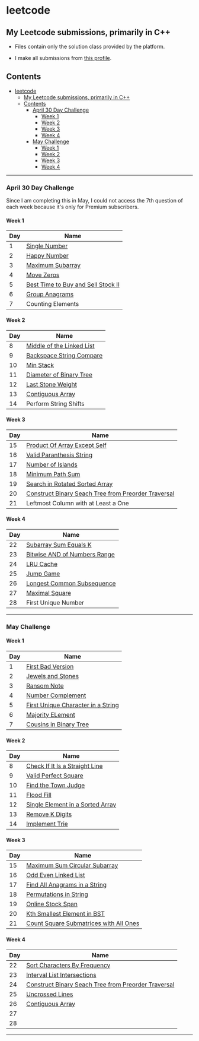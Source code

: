 # leetcode

## My Leetcode submissions, primarily in C++

- Files contain only the solution class provided by the platform.

- I make all submissions from [this profile](https://leetcode.com/thepushkarp/).

## Contents

- [leetcode](#leetcode)
  - [My Leetcode submissions, primarily in C++](#my-leetcode-submissions-primarily-in-c)
  - [Contents](#contents)
    - [April 30 Day Challenge](#april-30-day-challenge)
      - [Week 1](#week-1)
      - [Week 2](#week-2)
      - [Week 3](#week-3)
      - [Week 4](#week-4)
    - [May Challenge](#may-challenge)
      - [Week 1](#week-1-1)
      - [Week 2](#week-2-1)
      - [Week 3](#week-3-1)
      - [Week 4](#week-4)

---

### April 30 Day Challenge

Since I am completing this in May, I could not access the 7th question of each week because it's only for Premium subscribers.

#### Week 1

| Day | Name                                                                                              |
| --- | ------------------------------------------------------------------------------------------------- |
| 1   | [Single Number](April30DayChallenge/Week1/1:SingleNumber.cpp)                                     |
| 2   | [Happy Number](April30DayChallenge/Week1/2:HappyNumber.cpp)                                       |
| 3   | [Maximum Subarray](April30DayChallenge/Week1/3:MaximumSubarray.cpp)                               |
| 4   | [Move Zeros](April30DayChallenge/Week1/4:MoveZeros.cpp)                                           |
| 5   | [Best Time to Buy and Sell Stock II](April30DayChallenge/Week1/5:BestTimetoBuyandSellStockII.cpp) |
| 6   | [Group Anagrams](April30DayChallenge/Week1/6:GroupAnagrams.cpp)                                   |
| 7   | Counting Elements                                                                                 |

#### Week 2

| Day | Name                                                                               |
| --- | ---------------------------------------------------------------------------------- |
| 8   | [Middle of the Linked List](April30DayChallenge/Week2/8:MiddleoftheLinkedList.cpp) |
| 9   | [Backspace String Compare](April30DayChallenge/Week2/9:BackspaceStringCompare.cpp) |
| 10  | [Min Stack](April30DayChallenge/Week2/10:MinStack.cpp)                             |
| 11  | [Diameter of Binary Tree](April30DayChallenge/Week2/11:DiameterofBinaryTree.cpp)   |
| 12  | [Last Stone Weight](April30DayChallenge/Week2/12:LastStoneWeight.cpp)              |
| 13  | [Contiguous Array](April30DayChallenge/Week2/13:ContiguousArray.cpp)               |
| 14  | Perform String Shifts                                                              |

#### Week 3

| Day | Name                                                                                                                                   |
| --- | -------------------------------------------------------------------------------------------------------------------------------------- |
| 15  | [Product Of Array Except Self](April30DayChallenge/Week3/15:ProductOfArrayExceptSelf.cpp)                                              |
| 16  | [Valid Paranthesis String](April30DayChallenge/Week3/16:ValidParenthesisString.cpp)                                                    |
| 17  | [Number of Islands](April30DayChallenge/Week3/17:NumberofIslands.cpp)                                                                  |
| 18  | [Minimum Path Sum](April30DayChallenge/Week3/18:MinimumPathSum.cpp)                                                                    |
| 19  | [Search in Rotated Sorted Array](April30DayChallenge/Week3/19:SearchinRotatedSortedArray.cpp)                                          |
| 20  | [Construct Binary Seach Tree from Preorder Traversal](April30DayChallenge/Week3/20:ConstructBinarySearchTreefromPreorderTraversal.cpp) |
| 21  | Leftmost Column with at Least a One                                                                                                    |

#### Week 4

| Day | Name                                                                                      |
| --- | ----------------------------------------------------------------------------------------- |
| 22  | [Subarray Sum Equals K](April30DayChallenge/Week4/22:SubarraySumEqualsK.cpp)              |
| 23  | [Bitwise AND of Numbers Range](April30DayChallenge/Week4/23:BitwiseANDofNumbersRange.cpp) |
| 24  | [LRU Cache](April30DayChallenge/Week4/24:LRUCache.cpp)                                    |
| 25  | [Jump Game](April30DayChallenge/Week4/25:JumpGame.cpp)                                    |
| 26  | [Longest Common Subsequence](April30DayChallenge/Week4/26:LongestCommonSubsequence.cpp)   |
| 27  | [Maximal Square](April30DayChallenge/Week4/27:MaximalSquare.cpp)                          |
| 28  | First Unique Number                                                                       |

---

### May Challenge

#### Week 1

| Day | Name                                                                                         |
| --- | -------------------------------------------------------------------------------------------- |
| 1   | [First Bad Version](MayChallenge/Week1/1:FirstBadVersion.cpp)                                |
| 2   | [Jewels and Stones](MayChallenge/Week1/2:JewelsandStones.cpp)                                |
| 3   | [Ransom Note](MayChallenge/Week1/3:RansomNote.cpp)                                           |
| 4   | [Number Complement](MayChallenge/Week1/4:NumberComplement.cpp)                               |
| 5   | [First Unique Character in a String](MayChallenge/Week1/5:FirstUniqueCharacterinaString.cpp) |
| 6   | [Majority ELement](MayChallenge/Week1/6:MajorityElement.cpp)                                 |
| 7   | [Cousins in Binary Tree](MayChallenge/Week1/7:CousinsinBinaryTree.cpp)                       |

#### Week 2

| Day | Name                                                                                      |
| --- | ----------------------------------------------------------------------------------------- |
| 8   | [Check If It Is a Straight Line](MayChallenge/Week2/8:CheckIfItIsaStraightLine.cpp)       |
| 9   | [Valid Perfect Square](MayChallenge/Week2/9:ValidPerfectSquare.cpp)                       |
| 10  | [Find the Town Judge](MayChallenge/Week2/10:FindtheTownJudge.cpp)                         |
| 11  | [Flood Fill](MayChallenge/Week2/11:FloodFill.cpp)                                         |
| 12  | [Single Element in a Sorted Array](MayChallenge/Week2/12:SingleElementinaSortedArray.cpp) |
| 13  | [Remove K Digits](MayChallenge/Week2/13:RemoveKDigits.cpp)                                |
| 14  | [Implement Trie](MayChallenge/Week2/14:ImplementTrie.cpp)                                 |

#### Week 3

| Day | Name                                                                                                  |
| --- | ----------------------------------------------------------------------------------------------------- |
| 15  | [Maximum Sum Circular Subarray](MayChallenge/Week3/15:MaximumSumCircularSubarray.cpp)                 |
| 16  | [Odd Even Linked List](MayChallenge/Week3/16:OddEvenLinkedList.cpp)                                   |
| 17  | [Find All Anagrams in a String](MayChallenge/Week3/17:FindAllAnagramsinaString.cpp)                   |
| 18  | [Permutations in String](MayChallenge/Week3/18:PermutationinString.cpp)                               |
| 19  | [Online Stock Span](MayChallenge/Week3/19:OnlineStockSpan.cpp)                                        |
| 20  | [Kth Smallest Element in BST](MayChallenge/Week3/20:KthSmalletsElementinaBST.cpp)                     |
| 21  | [Count Square Submatrices with All Ones](MayChallenge/Week3/21:CountSquareSubmatriceswithAllOnes.cpp) |

#### Week 4

| Day | Name                                                                                                                            |
| --- | ------------------------------------------------------------------------------------------------------------------------------- |
| 22  | [Sort Characters By Frequency](MayChallenge/Week4/22:SortCharactersByFrequency.cpp)                                             |
| 23  | [Interval List Intersections](MayChallenge/Week4/23:IntervalListIntersections.cpp)                                              |
| 24  | [Construct Binary Seach Tree from Preorder Traversal](MayChallenge/Week4/24:ConstructBinarySearchTreefromPreorderTraversal.cpp) |
| 25  | [Uncrossed Lines](MayChallenge/Week4/25:UncrossedLines.cpp)                                                                     |
| 26  | [Contiguous Array](MayChallenge/Week4/26:ContiguousArray.cpp)                                                                   |
| 27  |                                                                                                                                 |
| 28  |                                                                                                                                 |

---
